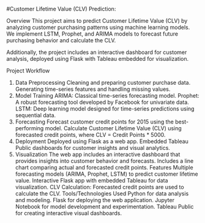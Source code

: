 #Customer Lifetime Value (CLV) Prediction:

Overview
This project aims to predict Customer Lifetime Value (CLV) by analyzing customer purchasing patterns using machine learning models. We implement LSTM, Prophet, and ARIMA models to forecast future purchasing behavior and calculate the CLV.

Additionally, the project includes an interactive dashboard for customer analysis, deployed using Flask with Tableau embedded for visualization.

Project Workflow
1. Data Preprocessing
Cleaning and preparing customer purchase data.
Generating time-series features and handling missing values.
2. Model Training
ARIMA: Classical time-series forecasting model.
Prophet: A robust forecasting tool developed by Facebook for univariate data.
LSTM: Deep learning model designed for time-series predictions using sequential data.
3. Forecasting
Forecast customer credit points for 2015 using the best-performing model.
Calculate Customer Lifetime Value (CLV) using forecasted credit points, where CLV = Credit Points * 5000.
4. Deployment
Deployed using Flask as a web app.
Embedded Tableau Public dashboards for customer insights and visual analytics.
5. Visualization
The web app includes an interactive dashboard that provides insights into customer behavior and forecasts.
Includes a line chart comparing actual and forecasted credit points.
Features
Multiple forecasting models (ARIMA, Prophet, LSTM) to predict customer lifetime value.
Interactive Flask app with embedded Tableau for data visualization.
CLV Calculation: Forecasted credit points are used to calculate the CLV.
Tools/Technologies Used
Python for data analysis and modeling.
Flask for deploying the web application.
Jupyter Notebook for model development and experimentation.
Tableau Public for creating interactive visual dashboards.
